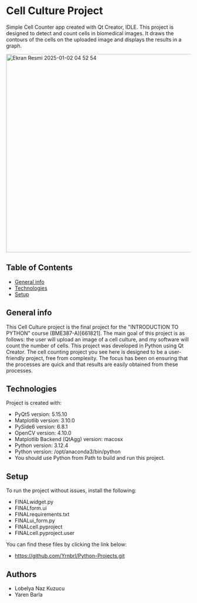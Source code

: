 # Cell Culture Project
Simple Cell Counter app created with Qt Creator, IDLE. This project is designed to detect and count cells in biomedical images. It draws the contours of the cells on the uploaded image and displays the results in a graph.



<img width="541" alt="Ekran Resmi 2025-01-02 04 52 54" src="https://github.com/user-attachments/assets/3994065c-9d2a-4ee2-b62b-82a4da1e44f2" />

## Table of Contents
* [General info](#general-info)
* [Technologies](#technologies)
* [Setup](#setup)

## General info
This Cell Culture project is the final project for the "INTRODUCTION TO PYTHON" course (BME387-A)[661821]. The main goal of this project is as follows: the user will upload an image of a cell culture, and my software will count the number of cells. This project was developed in Python using Qt Creator. The cell counting project you see here is designed to be a user-friendly project, free from complexity. The focus has been on ensuring that the processes are quick and that results are easily obtained from these processes.

## Technologies
Project is created with:
* PyQt5 version: 5.15.10
* Matplotlib version: 3.10.0
* PySide6 version: 6.8.1
* OpenCV version: 4.10.0
* Matplotlib Backend (QtAgg) version: macosx
* Python version: 3.12.4
* Python version: /opt/anaconda3/bin/python
*  You should use Python from Path to build and run this project.

## Setup
To run the project without issues, install the following:
* FINALwidget.py
* FINALform.ui
* FINALrequirements.txt
* FINALui_form.py
* FINALcell.pyproject
* FINALcell.pyproject.user

You can find these files by clicking the link below:
* https://github.com/Yrnbrl/Python-Projects.git

## Authors
* Lobelya Naz Kuzucu
* Yaren Barla












